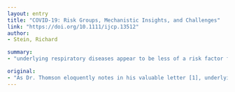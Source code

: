```yaml
---
layout: entry
title: "COVID-19: Risk Groups, Mechanistic Insights, and Challenges"
link: "https://doi.org/10.1111/ijcp.13512"
author:
- Stein, Richard

summary:
- "underlying respiratory diseases appear to be less of a risk factor for poor outcome in COVID-19 patients than underlying cardiovascular disease or diabetes. This finding emerged from several studies that examined underlying medical conditions. Dr. Thomson eloquently notes in his valuable letter [1]. The findings emerged from studies that looked at underlying health conditions in patients. Thomson notes that the findings were based on several studies examining underlying conditions in COVD-19."

original:
- "As Dr. Thomson eloquently notes in his valuable letter [1], underlying respiratory diseases appear to be less of a risk factor for poor outcome in COVID-19 patients than either underlying cardiovascular disease or diabetes. This intriguing finding emerged from several studies that examined underlying medical conditions in COVID-19 patients."
---
```


